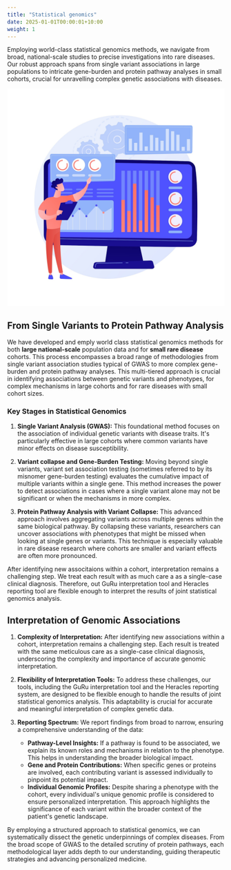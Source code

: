 ```yaml
---
title: "Statistical genomics"
date: 2025-01-01T00:00:01+10:00
weight: 1
---
```


Employing world-class statistical genomics methods, we navigate from broad, national-scale studies to precise investigations into rare diseases. Our robust approach spans from single variant associations in large populations to intricate gene-burden and protein pathway analyses in small cohorts, crucial for unravelling complex genetic associations with diseases.

![GuRu interpretation](/images/freepik_vectorjuice/statistical-data-research-company-performance-indicators-return-investment-percentage-ratio-indexes-fluctuation-significative-change_335657-2552.jpg)

## From Single Variants to Protein Pathway Analysis

We have developed and emply world class statistical genomics methods for both **large national-scale** population data and for **small rare disease** cohorts. 
This process encompasses a broad range of methodologies from single variant association studies typical of GWAS to more complex gene-burden and protein pathway analyses. 
This multi-tiered approach is crucial in identifying associations between genetic variants and phenotypes, for complex mechanisms in large cohorts and for rare diseases with small cohort sizes.

### Key Stages in Statistical Genomics

1. **Single Variant Analysis (GWAS):** This foundational method focuses on the association of individual genetic variants with disease traits. It's particularly effective in large cohorts where common variants have minor effects on disease susceptibility.

2. **Variant collapse and Gene-Burden Testing:** Moving beyond single variants, variant set association testing (sometimes referred to by its misnomer gene-burden testing) evaluates the cumulative impact of multiple variants within a single gene. This method increases the power to detect associations in cases where a single variant alone may not be significant or when the mechanisms in more complex.

3. **Protein Pathway Analysis with Variant Collapse:** This advanced approach involves aggregating variants across multiple genes within the same biological pathway. By collapsing these variants, researchers can uncover associations with phenotypes that might be missed when looking at single genes or variants. This technique is especially valuable in rare disease research where cohorts are smaller and variant effects are often more pronounced.

After identifying new associtaions within a cohort, interpretation remains a challenging step. 
We treat each result with as much care a as a single-case clinical diagnosis.
Therefore, out GuRu interpretation tool and Heracles reporting tool are flexible enough to interpret the results of joint statistical genomics analysis.

## Interpretation of Genomic Associations

1. **Complexity of Interpretation:** After identifying new associations within a cohort, interpretation remains a challenging step. Each result is treated with the same meticulous care as a single-case clinical diagnosis, underscoring the complexity and importance of accurate genomic interpretation.

2. **Flexibility of Interpretation Tools:** To address these challenges, our tools, including the GuRu interpretation tool and the Heracles reporting system, are designed to be flexible enough to handle the results of joint statistical genomics analysis. This adaptability is crucial for accurate and meaningful interpretation of complex genetic data.

3. **Reporting Spectrum:** We report findings from broad to narrow, ensuring a comprehensive understanding of the data:
   - **Pathway-Level Insights:** If a pathway is found to be associated, we explain its known roles and mechanisms in relation to the phenotype. This helps in understanding the broader biological impact.
   - **Gene and Protein Contributions:** When specific genes or proteins are involved, each contributing variant is assessed individually to pinpoint its potential impact.
   - **Individual Genomic Profiles:** Despite sharing a phenotype with the cohort, every individual's unique genomic profile is considered to ensure personalized interpretation. This approach highlights the significance of each variant within the broader context of the patient's genetic landscape.

By employing a structured approach to statistical genomics, we can systematically dissect the genetic underpinnings of complex diseases. From the broad scope of GWAS to the detailed scrutiny of protein pathways, each methodological layer adds depth to our understanding, guiding therapeutic strategies and advancing personalized medicine.

